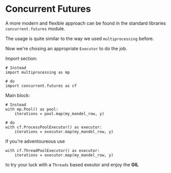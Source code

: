 # Concurrent Futures

A more modern and flexible approach can be found in the standard libraries `concurrent.futures` module.

The usage is quite similar to the way we used `multiprocessing` before.

Now we're chosing an appropriate `Executor` to do the job.


Import section:

```{code} python
# Instead
import multiprocessing as mp

# do
import concurrent.futures as cf

```

Main block:

```{code} python
# Instead
with mp.Pool() as pool:
    iterations = pool.map(my_mandel_row, y)

# do
with cf.ProcessPoolExecutor() as executor:
    iterations = executor.map(my_mandel_row, y)
```

If you're adventoureous use 

```{code} python
with cf.ThreadPoolExecutor() as executor:
    iterations = executor.map(my_mandel_row, y)
```

to try your luck with  a `Threads` based exeutor and enjoy the **GIL**
